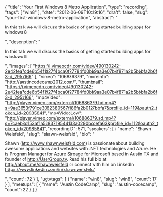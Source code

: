 {
  "title": "Your First Windows 8 Metro Application",
  "type": "recording",
  "tags": [
    "win8"
  ],
  "date": "2012-06-09T10:29:16",
  "draft": false,
  "slug": "your-first-windows-8-metro-application",
  "abstract": "<p>In this talk we will discuss the basics of getting started building apps for windows 8</p>",
  "description": "<p>In this talk we will discuss the basics of getting started building apps for windows 8</p>",
  "images": [
    "https://i.vimeocdn.com/video/490130242-2e42fea7cde6b54f1927f4bca0f27784fd0bb9aa3e07b4f871a2b5bbbfa2b6f3-d_295x166"
  ],
  "vimeo": "106886379",
  "moreinfo": "http://austincodecamp2012.com/",
  "thumbnail": "https://i.vimeocdn.com/video/490130242-2e42fea7cde6b54f1927f4bca0f27784fd0bb9aa3e07b4f871a2b5bbbfa2b6f3-d_295x166",
  "mp4Video": "http://player.vimeo.com/external/106886379.hd.mp4?s=9ae3653f791ce3062380567f186fa2b0127bbfa7&profile_id=119&oauth2_token_id=20985841",
  "mp4VideoLow": "http://player.vimeo.com/external/106886379.sd.mp4?s=7caeb3d153af1a5383719544133a0290bccefa63&profile_id=112&oauth2_token_id=20985841",
  "recordingID": 571,
  "speakers": [
    {
      "name": "Shawn Weisfeld",
      "slug": "shawn-weisfeld",
      "bio": "<p>Shawn (http://www.shawnweisfeld.com) is passionate about building awesome applications and websites with .NET technologies and Azure. He is Program Manager for Azure Stroage for Microsoft based in Austin TX and founder of http://UserGroup.tv. Read his full bio at http://about.me/shawnweisfeld or connect with him on LinkedIn https://www.linkedin.com/in/shawnweisfeld/</p>",
      "count": 72
    }
  ],
  "ugtvtags": [
    {
      "name": "win8",
      "slug": "win8",
      "count": 17
    }
  ],
  "meetups": [
    {
      "name": "Austin CodeCamp",
      "slug": "austin-codecamp",
      "count": 22
    }
  ]
}
